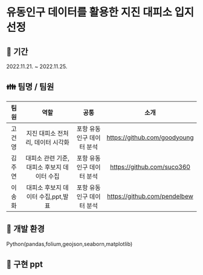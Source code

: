 # 유동인구 데이터를 활용한 지진 대피소 입지 선정

## 📆 기간
2022.11.21. ~ 2022.11.25.
## 👪 팀명 / 팀원
|팀원|역할|공통|소개|
|:------:|:-----:|:---:|:---:|
|고건영|지진 대피소 전처리, 데이터 시각화|포항 유동인구 데이터 분석|https://github.com/goodyoung|
|김주연|대피소 관련 기준,대피소 후보지 데이터 수집|포항 유동인구 데이터 분석|https://github.com/suco360|
|이송화|대피소 후보지 데이터 수집,ppt,발표|포항 유동인구 데이터 분석|https://github.com/pendelbew|
## 📁 개발 환경
Python(pandas,folium,geojson,seaborn,matplotlib)
## 📝 구현 ppt
